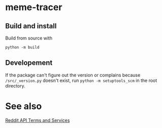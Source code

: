 # meme-tracer

## Build and install

Build from source with
```
python -m build
```

## Developement

If the package can't figure out the version or complains because `/src/_version.py` doesn't exist, run `python -m setuptools_scm` in the root directory.

# See also

[Reddit API Terms and Services](https://docs.google.com/a/reddit.com/forms/d/1ao_gme8e_xfZ41q4QymFqg5HD29HggOD8I9-MFTG7So/viewform)
